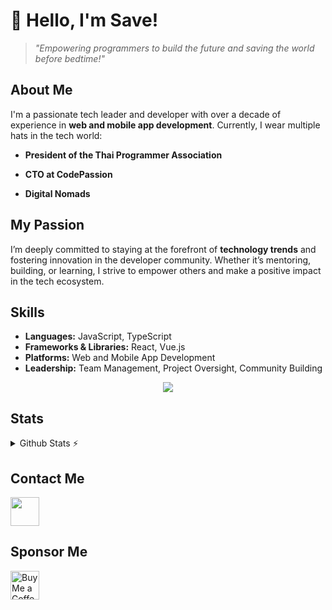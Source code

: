 # 👋 Hello, I'm Save!  

> *"Empowering programmers to build the future and saving the world before bedtime!"*  

## About Me  

I'm a passionate tech leader and developer with over a decade of experience in **web and mobile app development**. Currently, I wear multiple hats in the tech world:  

- **President of the Thai Programmer Association**  

- **CTO at CodePassion**

- **Digital Nomads**

## My Passion  
I’m deeply committed to staying at the forefront of **technology trends** and fostering innovation in the developer community. Whether it’s mentoring, building, or learning, I strive to empower others and make a positive impact in the tech ecosystem.  

## Skills  
- **Languages:** JavaScript, TypeScript  
- **Frameworks & Libraries:** React, Vue.js  
- **Platforms:** Web and Mobile App Development  
- **Leadership:** Team Management, Project Oversight, Community Building
<p align=center>
  <a href="https://skillicons.dev">
    <img src="https://skillicons.dev/icons?i=github,gitlab,stackoverflow,typescript,nodejs,react,nextjs,vue,nuxtjs,svelte,astro,gatsby,angular,lit,bun,laravel,tailwind,postgresql,firebase,docker,cloudflare,aws,gcp,jenkins,supabase,vercel,vite,grafana,apple,notion" />
  </a>
</p>

## Stats
<details>
  <summary>Github Stats ⚡</summary>
  <a href="#">![Github stats](https://github-readme-stats.vercel.app/api?username=savepong&theme=blueberry&count_private=true&hide_border=true&line_height=20)</a>
  <a href="#">![Top Langs](https://github-readme-stats.vercel.app/api/top-langs/?username=savepong&layout=compact&theme=blueberry&count_private=true&hide_border=true)</a>

[![](https://komarev.com/ghpvc/?username=savepong&color=blue&label=Profile%20Views)](https://github.com/savepong)
[![](https://img.shields.io/github/followers/savepong?label=GitHub%20Followers)](https://github.com/savepong)

<!--START_SECTION:waka-->
![Code Time](http://img.shields.io/badge/Code%20Time-1%2C710%20hrs%2031%20mins-blue)

![Lines of code](https://img.shields.io/badge/From%20Hello%20World%20I%27ve%20Written-66.3%20million%20lines%20of%20code-blue)

**🐱 My GitHub Data** 

> 📦 1.5 MB Used in GitHub's Storage 
 > 
> 🏆 62 Contributions in the Year 2025
 > 
> 💼 Opted to Hire
 > 
> 📜 241 Public Repositories 
 > 
> 🔑 76 Private Repositories 
 > 
**I'm a Night 🦉** 

```text
🌞 Morning                4543 commits        ███░░░░░░░░░░░░░░░░░░░░░░   12.64 % 
🌆 Daytime                9507 commits        ███████░░░░░░░░░░░░░░░░░░   26.45 % 
🌃 Evening                17413 commits       ████████████░░░░░░░░░░░░░   48.45 % 
🌙 Night                  4475 commits        ███░░░░░░░░░░░░░░░░░░░░░░   12.45 % 
```


📊 **This Week I Spent My Time On** 

```text
💬 Programming Languages: 
JavaScript               40 mins             ██████░░░░░░░░░░░░░░░░░░░   23.76 % 
Markdown                 38 mins             ██████░░░░░░░░░░░░░░░░░░░   22.27 % 
YAML                     37 mins             ██████░░░░░░░░░░░░░░░░░░░   22.04 % 
Bash                     27 mins             ████░░░░░░░░░░░░░░░░░░░░░   16.12 % 
Other                    12 mins             ██░░░░░░░░░░░░░░░░░░░░░░░   07.12 % 
```

**I Mostly Code in JavaScript** 

```text
JavaScript               54 repos            ██████░░░░░░░░░░░░░░░░░░░   25.84 % 
TypeScript               52 repos            ██████░░░░░░░░░░░░░░░░░░░   24.88 % 
CSS                      21 repos            ███░░░░░░░░░░░░░░░░░░░░░░   10.05 % 
Vue                      13 repos            ██░░░░░░░░░░░░░░░░░░░░░░░   06.22 % 
Dart                     5 repos             █░░░░░░░░░░░░░░░░░░░░░░░░   02.39 % 
```




 Last Updated on 29/01/2025 17:19:08 UTC
<!--END_SECTION:waka-->
</details>


## Contact Me
[<img src="https://img.shields.io/badge/linkedin-%230077B5.svg?logo=LinkedIn&logoColor=white" height='35' style='border:0px;height:46px;' />](https://www.linkedin.com/in/savepong)

## Sponsor Me
<a href='https://ko-fi.com/savepong' target='_blank'><img height='35' style='border:0px;height:46px;' src='https://az743702.vo.msecnd.net/cdn/kofi3.png?v=0' border='0' alt='Buy Me a Coffee at ko-fi.com' /></a> 
